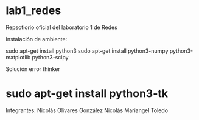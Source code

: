 # lab1_redes
Repsotiorio oficial del laboratorio 1 de Redes

Instalación de ambiente:

sudo apt-get install python3
sudo apt-get install python3-numpy python3-matplotlib python3-scipy 

Solución error thinker

sudo apt-get install python3-tk
=======
Integrantes:
	Nicolás Olivares González
	Nicolás Mariangel Toledo


